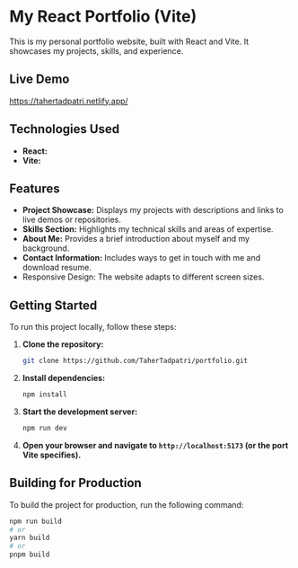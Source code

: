 
# My React Portfolio (Vite)

This is my personal portfolio website, built with React and Vite. It showcases my projects, skills, and experience.

## Live Demo

https://tahertadpatri.netlify.app/

## Technologies Used

* **React:** 
* **Vite:** 

## Features

* **Project Showcase:** Displays my projects with descriptions and links to live demos or repositories.
* **Skills Section:** Highlights my technical skills and areas of expertise.
* **About Me:** Provides a brief introduction about myself and my background.
* **Contact Information:** Includes ways to get in touch with me and download resume.
* Responsive Design: The website adapts to different screen sizes.

## Getting Started

To run this project locally, follow these steps:

1.  **Clone the repository:**

    ```bash
    git clone https://github.com/TaherTadpatri/portfolio.git
    ```

2.  **Install dependencies:**

    ```bash
    npm install
    ```

3.  **Start the development server:**

    ```bash
    npm run dev
    ```

5.  **Open your browser and navigate to `http://localhost:5173` (or the port Vite specifies).**

## Building for Production

To build the project for production, run the following command:

```bash
npm run build
# or
yarn build
# or
pnpm build



